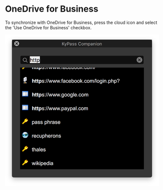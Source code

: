 # OneDrive for Business

To synchronize with OneDrive for Business, press the cloud icon and select the 'Use OneDrive for Business' checkbox.

![Cloud provider page](../../.gitbook/assets/image%20%285%29.png)

